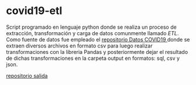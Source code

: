 # covid19-etl
Script programado en lenguaje python donde se realiza un proceso de extracción, 
transformación y carga de datos comunmente llamado *ETL*. Como fuente de datos
fue empleado el [repositorio Datos COVID19 ](https://github.com/MinCiencia/Datos-COVID19) donde
se extraen diversos archivos en formato csv para luego realizar transformaciones con la libreria Pandas 
y posteriormente dejar el resultado de dichas transformaciones en la carpeta output en formatos:
sql, csv y json.

[repositorio salida](https://github.com/sergiojulio/covid19-chile)